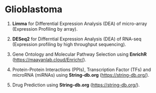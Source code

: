 # Glioblastoma


01. **Limma** for Differential Expression Analysis (DEA) of micro-array (Expression Profiling by array).
02. **DESeq2** for Differntial Expression Analysis (DEA) of RNA-seq (Expression profiling by high throughput sequencing).

03. Gene Ontology and Molecular Pathway Selection using **EnrichR** (https://maayanlab.cloud/Enrichr/).
04. Protein-Protein Interactions (PPIs), Transcription Factor (TFs) and microRNA (miRNAs) using **String-db.org** (https://string-db.org/).
05. Drug Prediction using **String-db.org** (https://string-db.org/).

